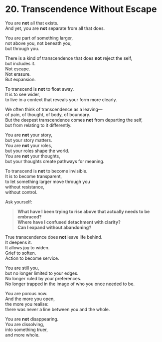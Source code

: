 # 20. Transcendence Without Escape

You are **not** all that exists.  
And yet, you are **not** separate from all that does.

You are part of something larger,  
not above you, not beneath you,  
but through you.

There is a kind of transcendence that does **not** reject the self,  
but includes it.  
Not escape.  
Not erasure.  
But expansion.

To transcend is **not** to float away.  
It is to see wider,  
to live in a context that reveals your form more clearly.

We often think of transcendence as a leaving—  
of pain, of thought, of body, of boundary.  
But the deepest transcendence comes **not** from departing the self,  
but from relating to it differently.

You are **not** your story,  
but your story matters.  
You are **not** your roles,  
but your roles shape the world.  
You are **not** your thoughts,  
but your thoughts create pathways for meaning.

To transcend is **not** to become invisible.  
It is to become transparent,  
to let something larger move through you  
without resistance,  
without control.

Ask yourself:

> **What have I been trying to rise above that actually needs to be embraced?**  
> **Where have I confused detachment with clarity?**  
> **Can I expand without abandoning?**

True transcendence does **not** leave life behind.  
It deepens it.  
It allows joy to widen.  
Grief to soften.  
Action to become service.

You are still you,  
but no longer limited to your edges.  
No longer ruled by your preferences.  
No longer trapped in the image of who you once needed to be.

You are porous now.  
And the more you open,  
the more you realise:  
there was never a line between you and the whole.

You are **not** disappearing.  
You are dissolving,  
into something truer,  
and more whole.  

